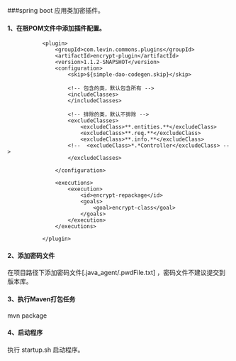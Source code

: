 
###spring boot 应用类加密插件。

####   1、在根POM文件中添加插件配置。

               <plugin> 
                   <groupId>com.levin.commons.plugins</groupId>
                   <artifactId>encrypt-plugin</artifactId>
                   <version>1.1.2-SNAPSHOT</version>
                   <configuration>
                       <skip>${simple-dao-codegen.skip}</skip>
 
                       <!-- 包含的类，默认包含所有 -->
                       <includeClasses>
                       </includeClasses>
   
                       <!-- 排除的类，默认不排除 -->
                       <excludeClasses>
                           <excludeClass>**.entities.**</excludeClass>
                           <excludeClass>**.req.**</excludeClass>
                           <excludeClass>**.info.**</excludeClass>
                       <!--  <excludeClass>*.*Controller</excludeClass> -->
                       </excludeClasses>
   
                   </configuration>
   
                   <executions>
                       <execution>
                           <id>encrypt-repackage</id>
                           <goals>
                               <goal>encrypt-class</goal>
                           </goals>
                       </execution>
                   </executions> 
                   
               </plugin>
               
               
#### 2、添加密码文件

   在项目路径下添加密码文件[.java_agent/.pwdFile.txt] ，密码文件不建议提交到版本库。      
   
 
#### 3、执行Maven打包任务
   
   mvn package

#### 4、启动程序

   执行 startup.sh 启动程序。
   
           